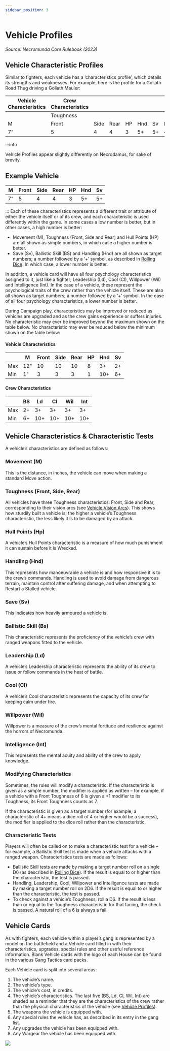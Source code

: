 ```yaml
---
sidebar_position: 3
---
```


# Vehicle Profiles
_Source: Necromunda Core Rulebook (2023)_

Vehicle Characteristic Profiles[​](#vehicle-characteristic-profiles "Direct link to Vehicle Characteristic Profiles")
---------------------------------------------------------------------------------------------------------------------

Similar to fighters, each vehicle has a ‘characteristics profile’, which details its strengths and weaknesses. For example, here is the profile for a Goliath Road Thug driving a Goliath Mauler:


|Vehicle Characteristics|Crew Characteristics|    |    |   |   |   |   |   |   |   |   |
|-----------------------|--------------------|----|----|---|---|---|---|---|---|---|---|
|                       |Toughness           |    |    |   |   |   |   |   |   |   |   |
|M                      |Front               |Side|Rear|HP |Hnd|Sv |BS |Ld |Cl |Wil|Int|
|7"                     |5                   |4   |4   |3  |5+ |5+ |4+ |8+ |5+ |9+ |8+ |


:::info

Vehicle Profiles appear slightly differently on Necrodamus, for sake of brevity.

Example Vehicle[​](#example-vehicle "Direct link to Example Vehicle")
---------------------------------------------------------------------


|M  |Front|Side|Rear|HP |Hnd|Sv |
|---|-----|----|----|---|---|---|
|7" |5    |4   |4   |3  |5+ |5+ |

:::
Each of these characteristics represents a different trait or attribute of either the vehicle itself or of its crew, and each characteristic is used differently within the game. In some cases a low number is better, but in other cases, a high number is better:

*   Movement (M), Toughness (Front, Side and Rear) and Hull Points (HP) are all shown as simple numbers, in which case a higher number is better.
*   Save (Sv), Ballistic Skill (BS) and Handling (Hnd) are all shown as target numbers; a number followed by a ‘+’ symbol, as described in [Rolling Dice](https://necrovox.org/docs/general-principles/rolling-dice). In which case, a lower number is better.

In addition, a vehicle card will have all four psychology characteristics assigned to it, just like a fighter; Leadership (Ld), Cool (Cl), Willpower (Wil) and Intelligence (Int). In the case of a vehicle, these represent the psychological traits of the crew rather than the vehicle itself. These are also all shown as target numbers; a number followed by a ‘+’ symbol. In the case of all four psychology characteristics, a lower number is better.

During Campaign play, characteristics may be improved or reduced as vehicles are upgraded and as the crew gains experience or suffers injuries. No characteristic may ever be improved beyond the maximum shown on the table below. No characteristic may ever be reduced below the minimum shown on the table below:

#### Vehicle Characteristics[​](#vehicle-characteristics "Direct link to Vehicle Characteristics")


|   |M  |Front|Side|Rear|HP |Hnd|Sv |
|---|---|-----|----|----|---|---|---|
|Max|12"|10   |10  |10  |8  |3+ |2+ |
|Min|1" |3    |3   |3   |1  |10+|6+ |


#### Crew Characteristics[​](#crew-characteristics "Direct link to Crew Characteristics")


|   |BS |Ld |Cl |Wil|Int|
|---|---|---|---|---|---|
|Max|2+ |3+ |3+ |3+ |3+ |
|Min|6+ |10+|10+|10+|10+|


Vehicle Characteristics & Characteristic Tests[​](#vehicle-characteristics--characteristic-tests "Direct link to Vehicle Characteristics & Characteristic Tests")
-----------------------------------------------------------------------------------------------------------------------------------------------------------------

A vehicle’s characteristics are defined as follows:

### Movement (M)[​](#movement-m "Direct link to Movement (M)")

This is the distance, in inches, the vehicle can move when making a standard Move action.

### Toughness (Front, Side, Rear)[​](#toughness-front-side-rear "Direct link to Toughness (Front, Side, Rear)")

All vehicles have three Toughness characteristics: Front, Side and Rear, corresponding to their vision arcs (see [Vehicle Vision Arcs](https://necrovox.org/docs/general-principles/line-of-sight-and-cover#vehicle-vision-arcs)). This shows how sturdily built a vehicle is; the higher a vehicle’s Toughness characteristic, the less likely it is to be damaged by an attack.

### Hull Points (Hp)[​](#hull-points-hp "Direct link to Hull Points (Hp)")

A vehicle’s Hull Points characteristic is a measure of how much punishment it can sustain before it is Wrecked.

### Handling (Hnd)[​](#handling-hnd "Direct link to Handling (Hnd)")

This represents how manoeuvrable a vehicle is and how responsive it is to the crew’s commands. Handling is used to avoid damage from dangerous terrain, maintain control after suffering damage, and when attempting to Restart a Stalled vehicle.

### Save (Sv)[​](#save-sv "Direct link to Save (Sv)")

This indicates how heavily armoured a vehicle is.

### Ballistic Skill (Bs)[​](#ballistic-skill-bs "Direct link to Ballistic Skill (Bs)")

This characteristic represents the proficiency of the vehicle’s crew with ranged weapons fitted to the vehicle.

### Leadership (Ld)[​](#leadership-ld "Direct link to Leadership (Ld)")

A vehicle’s Leadership characteristic represents the ability of its crew to issue or follow commands in the heat of battle.

### Cool (Cl)[​](#cool-cl "Direct link to Cool (Cl)")

A vehicle’s Cool characteristic represents the capacity of its crew for keeping calm under fire.

### Willpower (Wil)[​](#willpower-wil "Direct link to Willpower (Wil)")

Willpower is a measure of the crew’s mental fortitude and resilience against the horrors of Necromunda.

### Intelligence (Int)[​](#intelligence-int "Direct link to Intelligence (Int)")

This represents the mental acuity and ability of the crew to apply knowledge.

### Modifying Characteristics[​](#modifying-characteristics "Direct link to Modifying Characteristics")

Sometimes, the rules will modify a characteristic. If the characteristic is given as a simple number, the modifier is applied as written – for example, if a vehicle with a Front Toughness of 6 is given a +1 modifier to its Toughness, its Front Toughness counts as 7.

If the characteristic is given as a target number (for example, a characteristic of 4+ means a dice roll of 4 or higher would be a success), the modifier is applied to the dice roll rather than the characteristic.

### Characteristic Tests[​](#characteristic-tests "Direct link to Characteristic Tests")

Players will often be called on to make a characteristic test for a vehicle – for example, a Ballistic Skill test is made when a vehicle attacks with a ranged weapon. Characteristics tests are made as follows:

*   Ballistic Skill tests are made by making a target number roll on a single D6 (as described in [Rolling Dice](https://necrovox.org/docs/general-principles/rolling-dice)). If the result is equal to or higher than the characteristic, the test is passed.
*   Handling, Leadership, Cool, Willpower and Intelligence tests are made by making a target number roll on 2D6. If the result is equal to or higher than the characteristic, the test is passed.
*   To check against a vehicle’s Toughness, roll a D6. If the result is less than or equal to the Toughness characteristic for that facing, the check is passed. A natural roll of a 6 is always a fail.

Vehicle Cards[​](#vehicle-cards "Direct link to Vehicle Cards")
---------------------------------------------------------------

As with fighters, each vehicle within a player’s gang is represented by a model on the battlefield and a Vehicle card filled in with their characteristics, upgrades, special rules and other useful reference information. Blank Vehicle cards with the logo of each House can be found in the various Gang Tactics card packs.

Each Vehicle card is split into several areas:

1.  The vehicle’s name.
2.  The vehicle’s type.
3.  The vehicle’s cost, in credits.
4.  The vehicle’s characteristics. The last five (BS, Ld, Cl, Wil, Int) are shaded as a reminder that they are the characteristics of the crew rather than the physical characteristics of the vehicle (see [Vehicle Profiles](https://necrovox.org/docs/gang-fighters-and-their-weaponry/vehicle-profiles)).
5.  The weapons the vehicle is equipped with.
6.  Any special rules the vehicle has, as described in its entry in the gang list.
7.  Any upgrades the vehicle has been equipped with.
8.  Any Wargear the vehicle has been equipped with.

![](https://necrovox.org/assets/images/vehicle-card-numbered-85c7700257b3ddf5b6f8a04bd44c69c3.jpg)
